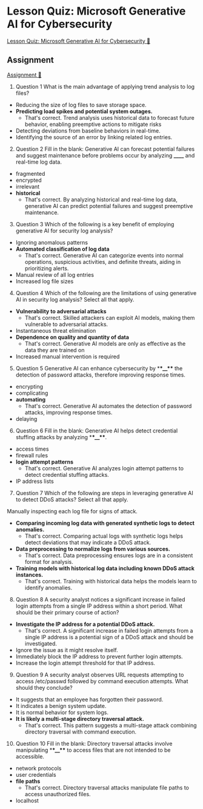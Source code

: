 # Lesson Quiz: Microsoft Generative AI for Cybersecurity

[Lesson Quiz: Microsoft Generative AI for Cybersecurity 🔗](https://www.coursera.org/learn/microsoft-sc-900-exam-preparation-and-practice/assignment-submission/oUpXZ/lesson-quiz-microsoft-generative-ai-for-cybersecurity)

## Assignment

[Assignment 🔗](https://www.coursera.org/learn/microsoft-sc-900-exam-preparation-and-practice/assignment-submission/oUpXZ/lesson-quiz-microsoft-generative-ai-for-cybersecurity/attempt)

1.  Question 1
    What is the main advantage of applying trend analysis to log files?

- Reducing the size of log files to save storage space.
- **Predicting load spikes and potential system outages.**
  - That's correct. Trend analysis uses historical data to forecast future behavior, enabling preemptive actions to mitigate risks
- Detecting deviations from baseline behaviors in real-time.
- Identifying the source of an error by linking related log entries.

2. Question 2
   Fill in the blank: Generative AI can forecast potential failures and suggest maintenance before problems occur by analyzing **\_\_\_\_** and real-time log data.

- fragmented
- encrypted
- irrelevant
- **historical**
  - That's correct. By analyzing historical and real-time log data, generative AI can predict potential failures and suggest preemptive maintenance.

3. Question 3
   Which of the following is a key benefit of employing generative AI for security log analysis?

- Ignoring anomalous patterns
- **Automated classification of log data**
  - That's correct. Generative AI can categorize events into normal operations, suspicious activities, and definite threats, aiding in prioritizing alerts.
- Manual review of all log entries
- Increased log file sizes

4. Question 4
   Which of the following are the limitations of using generative AI in security log analysis? Select all that apply.

- **Vulnerability to adversarial attacks**
  - That's correct. Skilled attackers can exploit AI models, making them vulnerable to adversarial attacks.
- Instantaneous threat elimination
- **Dependence on quality and quantity of data**
  - That's correct. Generative AI models are only as effective as the data they are trained on
- Increased manual intervention is required

5. Question 5
   Generative AI can enhance cybersecurity by \***\*\_\_\*\*** the detection of password attacks, therefore improving response times.

- encrypting
- complicating
- **automating**
  - That's correct. Generative AI automates the detection of password attacks, improving response times.
- delaying

6. Question 6
   Fill in the blank: Generative AI helps detect credential stuffing attacks by analyzing \***\*\_\_\*\***.

- access times
- firewall rules
- **login attempt patterns**
  - That's correct. Generative AI analyzes login attempt patterns to detect credential stuffing attacks.
- IP address lists

7. Question 7
   Which of the following are steps in leveraging generative AI to detect DDoS attacks? Select all that apply.

Manually inspecting each log file for signs of attack.

- **Comparing incoming log data with generated synthetic logs to detect anomalies.**
  - That's correct. Comparing actual logs with synthetic logs helps detect deviations that may indicate a DDoS attack.
- **Data preprocessing to normalize logs from various sources.**
  - That's correct. Data preprocessing ensures logs are in a consistent format for analysis.
- **Training models with historical log data including known DDoS attack instances.**
  - That's correct. Training with historical data helps the models learn to identify anomalies.

8. Question 8
   A security analyst notices a significant increase in failed login attempts from a single IP address within a short period. What should be their primary course of action?

- **Investigate the IP address for a potential DDoS attack.**
  - That's correct. A significant increase in failed login attempts from a single IP address is a potential sign of a DDoS attack and should be investigated.
- Ignore the issue as it might resolve itself.
- Immediately block the IP address to prevent further login attempts.
- Increase the login attempt threshold for that IP address.

9. Question 9
   A security analyst observes URL requests attempting to access /etc/passwd followed by command execution attempts. What should they conclude?

- It suggests that an employee has forgotten their password.
- It indicates a benign system update.
- It is normal behavior for system logs.
- **It is likely a multi-stage directory traversal attack.**
  - That's correct. This pattern suggests a multi-stage attack combining directory traversal with command execution.

10. Question 10
    Fill in the blank: Directory traversal attacks involve manipulating \***\*\_\_\*\*** to access files that are not intended to be accessible.

- network protocols
- user credentials
- **file paths**
  - That's correct. Directory traversal attacks manipulate file paths to access unauthorized files.
- localhost
